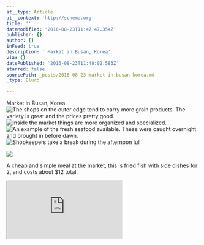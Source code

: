 ```yaml
---
at__type: Article
at__context: 'http://schema.org'
title: ''
dateModified: '2016-08-23T11:47:47.354Z'
publisher: {}
author: []
inFeed: true
description: ' Market in Busan, Korea'
via: {}
datePublished: '2016-08-23T11:48:02.583Z'
starred: false
sourcePath: _posts/2016-08-23-market-in-busan-korea.md
_type: Blurb

---
```

Market in Busan, Korea
![The shops on the outer edge tend to carry more grain products. The variety is great and the prices pretty good.](https://the-grid-user-content.s3-us-west-2.amazonaws.com/3c69cbc1-940a-493d-a54b-1706738d74bc.jpg)
![Inside the market things are more organized and specialized. ](https://s3-us-west-2.amazonaws.com/the-grid-img/p/27970af83efd6fcbefc34c1f8d7a4d3125038dce.jpg)
![An example of the fresh seafood available. These were caught overnight and brought in before dawn. ](https://the-grid-user-content.s3-us-west-2.amazonaws.com/2df0bbaf-a97e-41d5-af8d-2e190868cecb.jpg)
![Shopkeepers take a break during the afternoon lull](https://the-grid-user-content.s3-us-west-2.amazonaws.com/3640a664-ca18-46d9-bacb-fbcc8138131d.jpg)

<article style=""><img src="https://the-grid-user-content.s3-us-west-2.amazonaws.com/558586e0-2669-4bfe-a958-a75a709d7a82.jpg" /><p>A cheap and simple meal at the market, this is fried fish with side dishes for 2, and costs about $12 total.</p></article>

<iframe src="https://the-grid.github.io/ed-location/?latitude=35.14500064105861&amp;longitude=-230.94091624259815&amp;zoom=16" style=""></iframe>
